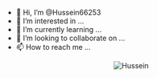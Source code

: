 - 👋 Hi, I’m @Hussein66253
- 👀 I’m interested in ...
- 🌱 I’m currently learning ...
- 💞️ I’m looking to collaborate on ...
- 📫 How to reach me ...

<!---
Hussein66253/Hussein66253 is a ✨ special ✨ repository because its `README.md` (this file) appears on your GitHub profile.
You can click the Preview link to take a look at your changes.
--->

<p align="center"><img align="center" src="https://github-readme-stats.vercel.app/api/top-langs?username=hussein6625&show_icons=true&locale=en&layout=compact" alt="Hussein" /></p>
